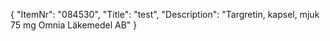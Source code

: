 {
  "ItemNr": "084530",
  "Title": "test",
  "Description": "Targretin, kapsel, mjuk 75 mg Omnia Läkemedel AB"
}